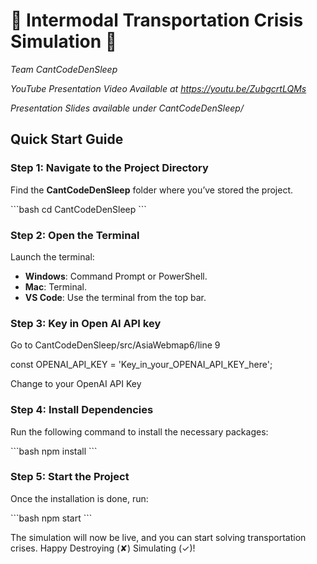 # 🚢 **Intermodal Transportation Crisis Simulation** 🚢  
*Team CantCodeDenSleep*      

*YouTube Presentation Video Available at https://youtu.be/ZubgcrtLQMs*

*Presentation Slides available under CantCodeDenSleep/*

## Quick Start Guide

### Step 1: Navigate to the Project Directory  
Find the **CantCodeDenSleep** folder where you’ve stored the project.

\`\`\`bash
cd CantCodeDenSleep
\`\`\`

### Step 2: Open the Terminal  
Launch the terminal:
- **Windows**: Command Prompt or PowerShell.
- **Mac**: Terminal.
- **VS Code**: Use the terminal from the top bar.


### Step 3: Key in Open AI API key  
Go to CantCodeDenSleep/src/AsiaWebmap6/line 9

const OPENAI_API_KEY = 'Key_in_your_OPENAI_API_KEY_here';

Change to your OpenAI API Key

### Step 4: Install Dependencies  
Run the following command to install the necessary packages:

\`\`\`bash
npm install
\`\`\`

### Step 5: Start the Project  
Once the installation is done, run:

\`\`\`bash
npm start
\`\`\`

The simulation will now be live, and you can start solving transportation crises. Happy Destroying (✘) Simulating (✓)!

